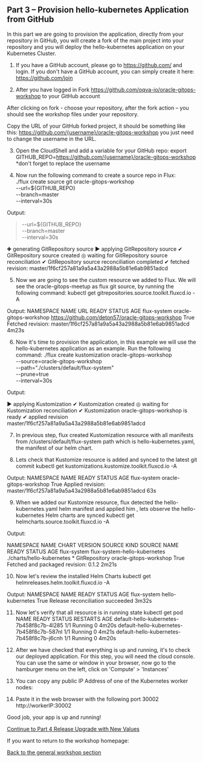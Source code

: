 ## Part 3 – Provision hello-kubernetes Application from GitHub ## 

In this part we are going to provision the application, directly from your repository in GitHub, 
you will create a fork of the main project into your repository and you will deploy the hello-kubernetes application on your Kubernetes Cluster. 

1.	If you have a GitHub account, please go to https://github.com/ and login. 
If you don't have a GitHub account, you can simply create it here: https://github.com/join

2.	After you have logged in Fork				   https://github.com/oqva-io/oracle-gitops-workshop to your GitHub account

<picture>

After clicking on fork - choose your repository, after the fork action – you should see the workshop files under your repository. 

Copy the URL of your GitHub forked project, it should be something like this: 
https://github.com/{username}/oracle-gitops-workshop
you just need to change the username in the URL.

3.	Open the CloudShell and add a variable for your GitHub repo: 
export GITHUB_REPO=https://github.com/{username}/oracle-gitops-workshop
*don't forget to replace the username
 
4.	Now run the following command to create a source repo in Flux:  
./flux create source git oracle-gitops-workshop \
--url=${GITHUB_REPO} \
--branch=master \
--interval=30s

Output: 
> --url=${GITHUB_REPO} \
> --branch=master \
> --interval=30s

✚ generating GitRepository source
► applying GitRepository source
✔ GitRepository source created
◎ waiting for GitRepository source reconciliation
✔ GitRepository source reconciliation completed
✔ fetched revision: master/1f6cf257a81a9a5a43a2988a5b81e6ab9851adcd

5.	Now we are going to see the custom resource we added to Flux. We will see the oracle-gitops-meetup as flux git source, by running the following command: 
kubectl get gitrepositories.source.toolkit.fluxcd.io -A

Output: 
NAMESPACE     NAME                     URL                                                 READY   STATUS                                                              AGE
flux-system   oracle-gitops-workshop   https://github.com/deton57/oracle-gitops-workshop   True    Fetched revision: master/1f6cf257a81a9a5a43a2988a5b81e6ab9851adcd   4m23s


6.	Now it's time to provision the application, in this example we will use the hello-kubernetes application as an example. 
Run the following command: 
./flux create kustomization oracle-gitops-workshop \
--source=oracle-gitops-workshop \
--path="./clusters/default/flux-system" \
--prune=true \
--interval=30s

Output: 

► applying Kustomization
✔ Kustomization created
◎ waiting for Kustomization reconciliation
✔ Kustomization oracle-gitops-workshop is ready
✔ applied revision master/1f6cf257a81a9a5a43a2988a5b81e6ab9851adcd


7.	In previous step, flux created Kustomization resource with all manifests from /clusters/default/flux-system path which is hello-kubernetes.yaml, the manifest of our helm chart.

8.	Lets check that Kustomize resource is added and synced to the latest git commit 
kubectl get kustomizations.kustomize.toolkit.fluxcd.io -A

Output: 
NAMESPACE     NAME                     READY   STATUS                                                              AGE
flux-system   oracle-gitops-workshop   True    Applied revision: master/1f6cf257a81a9a5a43a2988a5b81e6ab9851adcd   63s

9.	When we added our Kustomize resource, flux detected the hello-kubernetes.yaml  helm manifest and applied him , lets observe the hello-kubernetes Helm charts are synced
kubectl get helmcharts.source.toolkit.fluxcd.io -A

Output:

NAMESPACE     NAME                           CHART                       VERSION   SOURCE KIND     SOURCE NAME              READY   STATUS                                 AGE
flux-system   flux-system-hello-kubernetes   ./charts/hello-kubernetes   *         GitRepository   oracle-gitops-workshop   True    Fetched and packaged revision: 0.1.2   2m21s

10.	Now let's review the installed Helm Charts 
kubectl get helmreleases.helm.toolkit.fluxcd.io -A

Output: 
NAMESPACE     NAME               READY   STATUS                             AGE
flux-system   hello-kubernetes   True    Release reconciliation succeeded   3m32s

11.	Now let's verify that all resource is in running state
kubectl get pod
NAME                                        READY   STATUS    RESTARTS   AGE
default-hello-kubernetes-7b458f8c7b-4l285   1/1     Running   0          4m20s
default-hello-kubernetes-7b458f8c7b-587nl   1/1     Running   0          4m21s
default-hello-kubernetes-7b458f8c7b-j6cnh   1/1     Running   0          4m20s


12.	After we have checked that everything is up and running, it's to check our deployed application. For this step, you will need the cloud console. You can use the same or window in your browser, now go to the hamburger menu on the left, click on 'Compute' > 'Instances' 

<picture> 

13.	You can copy any public IP Address of one of the Kubernetes worker nodes: 

<picture>

 
14.	Paste it in the web browser with the following port 30002 
http://workerIP:30002

<picture> 


Good job, your app is up and running! 


[Continue to Part 4 Release Upgrade with New Values](part4.md) 

If you want to return to the workshop homepage:

[Back to the general workshop section](README.md)

